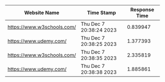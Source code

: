 | Website Name | Time Stamp | Response Time |
| ------------ | ---------- | --------------|
| https://www.w3schools.com/ | Thu Dec  7 20:38:24 2023 | 0.839947 |
| https://www.udemy.com/ | Thu Dec  7 20:38:25 2023 | 1.377393 |
| https://www.w3schools.com/ | Thu Dec  7 20:38:35 2023 | 2.335819 |
| https://www.udemy.com/ | Thu Dec  7 20:38:38 2023 | 1.885861 |
